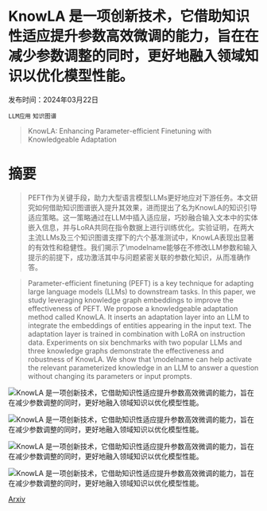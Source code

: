 # KnowLA 是一项创新技术，它借助知识性适应提升参数高效微调的能力，旨在在减少参数调整的同时，更好地融入领域知识以优化模型性能。

发布时间：2024年03月22日

`LLM应用` `知识图谱`

> KnowLA: Enhancing Parameter-efficient Finetuning with Knowledgeable Adaptation

# 摘要

> PEFT作为关键手段，助力大型语言模型LLMs更好地应对下游任务。本文研究如何借助知识图谱嵌入提升其效果，进而提出了名为KnowLA的知识引导适应策略。这一策略通过在LLM中插入适应层，巧妙融合输入文本中的实体嵌入信息，并与LoRA共同在指令数据上进行训练优化。实验证明，在两大主流LLMs及三个知识图谱支撑下的六个基准测试中，KnowLA表现出显著的有效性和稳健性。我们揭示了\modelname能够在不修改LLM参数和输入提示的前提下，成功激活其中与问题紧密关联的参数化知识，从而准确作答。

> Parameter-efficient finetuning (PEFT) is a key technique for adapting large language models (LLMs) to downstream tasks. In this paper, we study leveraging knowledge graph embeddings to improve the effectiveness of PEFT. We propose a knowledgeable adaptation method called KnowLA. It inserts an adaptation layer into an LLM to integrate the embeddings of entities appearing in the input text. The adaptation layer is trained in combination with LoRA on instruction data. Experiments on six benchmarks with two popular LLMs and three knowledge graphs demonstrate the effectiveness and robustness of KnowLA. We show that \modelname can help activate the relevant parameterized knowledge in an LLM to answer a question without changing its parameters or input prompts.

![KnowLA 是一项创新技术，它借助知识性适应提升参数高效微调的能力，旨在在减少参数调整的同时，更好地融入领域知识以优化模型性能。](../../../paper_images/2403.14950/x1.png)

![KnowLA 是一项创新技术，它借助知识性适应提升参数高效微调的能力，旨在在减少参数调整的同时，更好地融入领域知识以优化模型性能。](../../../paper_images/2403.14950/x2.png)

![KnowLA 是一项创新技术，它借助知识性适应提升参数高效微调的能力，旨在在减少参数调整的同时，更好地融入领域知识以优化模型性能。](../../../paper_images/2403.14950/similarity.png)

![KnowLA 是一项创新技术，它借助知识性适应提升参数高效微调的能力，旨在在减少参数调整的同时，更好地融入领域知识以优化模型性能。](../../../paper_images/2403.14950/x3.png)

[Arxiv](https://arxiv.org/abs/2403.14950)